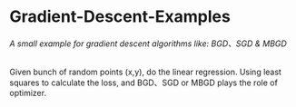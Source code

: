 ﻿# Gradient-Descent-Examples
###### A small example for gradient descent algorithms like: BGD、SGD &amp; MBGD
Given bunch of random points (x,y), do the linear regression.
Using least squares to calculate the loss, and BGD、SGD or MBGD plays the role of optimizer.

